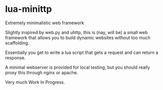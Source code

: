 # lua-minittp
Extremely minimalistic web framework

Slightly inspired by web.py and uhttp, this is (nay, will be) a small web framework that allows you to build dynamic websites without too much scaffolding.

Essentially you get to write a lua script that gets a request and can 
return a response.

A minimal webserver is provided for local testing, but you should really proxy this through nginx or apache.

Very much Work In Progress.
